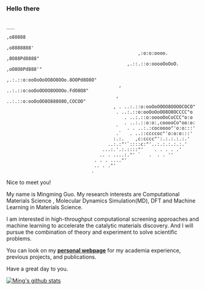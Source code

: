 ### Hello there

                                                                                ___
                                                                             ,o88888
                                                                          ,o8888888'
                                                    ,:o:o:oooo.        ,8O88Pd8888"
                                                ,.::.::o:ooooOoOoO. ,oO8O8Pd888'"
                                              ,.:.::o:ooOoOoOO8O8OOo.8OOPd8O8O"
                                             , ..:.::o:ooOoOOOO8OOOOo.FdO8O8"
                                            , ..:.::o:ooOoOO8O888O8O,COCOO"
                                           , . ..:.::o:ooOoOOOO8OOOOCOCO"
                                            . ..:.::o:ooOoOoOO8O8OCCCC"o
                                               . ..:.::o:ooooOoCoCCC"o:o
                                               . ..:.::o:o:,cooooCo"oo:o:
                                            `   . . ..:.:cocoooo"'o:o:::'
                                            .`   . ..::ccccoc"'o:o:o:::'
                                           :.:.    ,c:cccc"':.:.:.:.:.'
                                         ..:.:"'`::::c:"'..:.:.:.:.:.'
                                       ...:.'.:.::::"'    . . . . .'
                                      .. . ....:."' `   .  . . ''
                                    . . . ...."'
                                    .. . ."'   
                                   .


Nice to meet you!

My name is Mingming Guo. My research interests are Computational Materials Science , Molecular Dynamics Simulation(MD), DFT and Machine Learning in Materials Science. 

I am interested in high-throughput computational screening approaches and machine learning to accelerate the catalytic materials discovery. And I will pursue the combination of theory and experiment to solve scientific problems. 

You can look on my [**personal webpage**](https://www.guomm.top/) for my academia experience, previous projects, and publications.

Have a great day to you.

[![Ming's github stats](https://github-readme-stats.vercel.app/api?username=MingmingGuo)](https://github.com/MingmingGuo/github-readme-stats)
<!-- [![github stats](https://github-readme-stats.vercel.app/api?username=quanghuy0497&show_icons=true&line_height=20&show_icons=true&theme=vue)](https://github-readme-stats.vercel.app/api?username=quanghuy0497&show_icons=true&line_height=20&show_icons=true&theme=midnight-purple)

[![Top Langs](https://github-readme-stats.vercel.app/api/top-langs/?username=quanghuy0497&show_icons=true&layout=compact&theme=vue)](https://github-readme-stats.vercel.app/api/top-langs/?username=quanghuy0497&show_icons=true&layout=compact&theme=midnight-purple) -->

